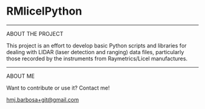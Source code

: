 # RMlicelPython
________________________________________________________________________________
ABOUT THE PROJECT

This project is an effort to develop basic Python scripts and
libraries for dealing with LIDAR (laser detection and ranging) data
files, particularly those recorded by the instruments from
Raymetrics/Licel manufactures.

________________________________________________________________________________
ABOUT ME

Want to contribute or use it? Contact me!

hmj.barbosa+git@gmail.com